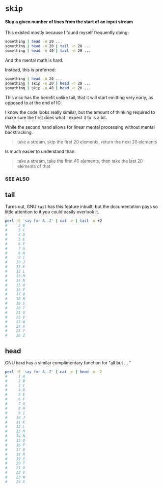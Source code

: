 # `skip`
#### Skip a given number of lines from the start of an input stream

This existed mostly because I found myself frequently doing:

```bash
something | head -n 20 ...
something | head -n 20 | tail -n 20 ...
something | head -n 40 | tail -n 20 ...
```

And the mental math is hard.

Instead, this is preferred:

```bash
something | head -n 20 ...
something | skip -n 20 | head -n 20 ...
something | skip -n 40 | head -n 20 ...
```

This also has the benefit unlike tail, that it will start
emitting very early, as opposed to at the end of IO.

I know the code looks really similar, but the amount of thinking
required to make sure the first does what I expect it to is a lot.

While the second hand allows for linear mental processing without
mental backtracking.

> take a stream, skip the first 20 elements, return the next 20 elements

Is much easier to understand than:

> take a stream, take the first 40 elements, then take the last 20 elements of that

### SEE ALSO

## tail

Turns out, GNU `tail` has this feature inbuilt, but the documentation pays
so little attention to it you could easily overlook it.

```bash
perl -E 'say for A..Z' | cat -n | tail -n +2
#     2	B
#     3	C
#     4	D
#     5	E
#     6	F
#     7	G
#     8	H
#     9	I
#    10	J
#    11	K
#    12	L
#    13	M
#    14	N
#    15	O
#    16	P
#    17	Q
#    18	R
#    19	S
#    20	T
#    21	U
#    22	V
#    23	W
#    24	X
#    25	Y
#    26	Z
```

## head

GNU `head` has a similar complimentary function for "all but ... "

```bash
perl -E 'say for A..Z' | cat -n | head -n -2
#     1	A
#     2	B
#     3	C
#     4	D
#     5	E
#     6	F
#     7	G
#     8	H
#     9	I
#    10	J
#    11	K
#    12	L
#    13	M
#    14	N
#    15	O
#    16	P
#    17	Q
#    18	R
#    19	S
#    20	T
#    21	U
#    22	V
#    23	W
#    24	X
```
